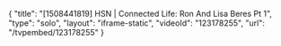 {
    "title": "[1508441819] HSN | Connected Life: Ron And Lisa Beres Pt 1",
    "type": "solo",
    "layout": "iframe-static",
    "videoId": "123178255",
    "url": "\/tvpembed\/123178255"
}